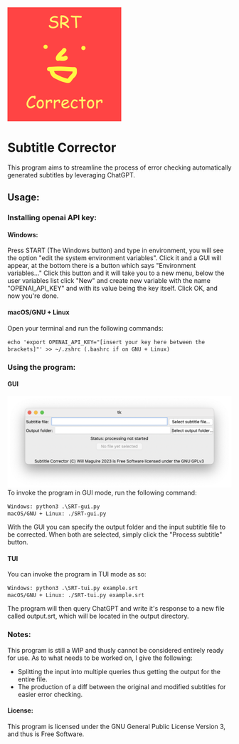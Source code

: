 <img src="icns/Icon1024.png" width="256"/>

# Subtitle Corrector
This program aims to streamline the process of error checking automatically generated subtitles by leveraging ChatGPT.
## Usage:
### Installing openai API key:
#### Windows:
Press START (The Windows button) and type in environment, you will see the option "edit the system environment variables".
Click it and a GUI will appear, at the bottom there is a button which says "Environment variables..."
Click this button and it will take you to a new menu, below the user variables list click "New" and create new variable
with the name "OPENAI_API_KEY" and with its value being the key itself. Click OK, and now you're done.
#### macOS/GNU + Linux
Open your terminal and run the following commands:
```
echo 'export OPENAI_API_KEY="[insert your key here between the brackets]"' >> ~/.zshrc (.bashrc if on GNU + Linux)
```
### Using the program:
#### GUI
![Screenshot](icns/screenshot.png)
To invoke the program in GUI mode, run the following command:
```
Windows: python3 .\SRT-gui.py
macOS/GNU + Linux: ./SRT-gui.py
```
With the GUI you can specify the output folder and the input subtitle file to be corrected.
When both are selected, simply click the "Process subtitle" button.
#### TUI
You can invoke the program in TUI mode as so:
```
Windows: python3 .\SRT-tui.py example.srt
macOS/GNU + Linux: ./SRT-tui.py example.srt
```
The program will then query ChatGPT and write it's response to a new file called output.srt, which will be located in the output directory.
### Notes:
This program is still a WIP and thusly cannot be considered entirely ready for use. As to what needs to be worked on, I give the following:
- Splitting the input into multiple queries thus getting the output for the entire file.
- The production of a diff between the original and modified subtitles for easier error checking.

#### License:
This program is licensed under the GNU General Public License Version 3, and thus is Free Software. 
